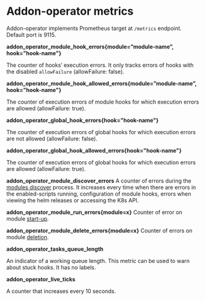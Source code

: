 # Addon-operator metrics

Addon-operator implements Prometheus target at `/metrics` endpoint. Default port is 9115.

__addon_operator_module_hook_errors{module=”module-name”, hook="hook-name"}__

The counter of hooks’ execution errors. It only tracks errors of hooks with the disabled `allowFailure` (allowFailure: false).


__addon_operator_module_hook_allowed_errors{module=”module-name”, hook="hook-name"}__

The counter of execution errors of module hooks for which execution errors are allowed (allowFailure: true).


__addon_operator_global_hook_errors{hook="hook-name"}__

The counter of execution errors of global hooks for which execution errors are not allowed (allowFailure: false).


__addon_operator_global_hook_allowed_errors{hook="hook-name"}__

The counter of execution errors of global hooks for which execution errors are allowed (allowFailure: true).


__addon_operator_module_discover_errors__
A counter of errors during the [modules discover](LIFECYCLE.md#modules-discover) process. It increases every time when there are errors in the enabled-scripts running, configuration of module hooks, errors when viewing the helm releases or accessing the K8s API.


__addon_operator_module_run_errors{module=x}__
Counter of error on module [start-up](LIFECYCLE.md#modules-lifecycle).

__addon_operator_module_delete_errors{module=x}__
Counter of errors on module [deletion](LIFECYCLE.md#modules-lifecycle).


__addon_operator_tasks_queue_length__

An indicator of a working queue length. This metric can be used to warn about stuck hooks. It has no labels.

__addon_operator_live_ticks__

A counter that increases every 10 seconds.

